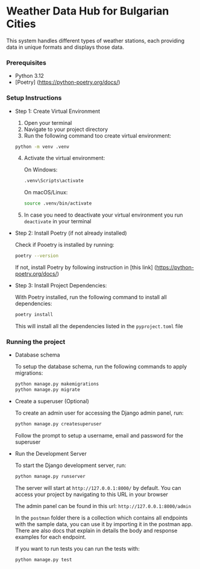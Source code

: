 # Weather Data Hub for Bulgarian Cities

This system handles different types of weather stations, each providing data in unique formats and displays those data.

### Prerequisites

- Python 3.12
- [Poetry] (https://python-poetry.org/docs/)

### Setup Instructions

- Step 1: Create Virtual Environment

    1. Open your terminal
    2. Navigate to your project directory
    3. Run the following command too create virtual environment:

    ```bash
    python -m venv .venv
    ```
    4. Activate the virtual environment:

        On Windows:
        ```bash
        .venv\Scripts\activate
        ```

        On macOS/Linux:
        ```bash
        source .venv/bin/activate
        ```

    5. In case you need to deactivate your virtual environment you run `deactivate` in your terminal

- Step 2: Install Poetry (if not already installed)

    Check if Pooetry is installed by running:
    ```bash
    poetry --version
    ```

    If not, install Poetry by following instruction in [this link] (https://python-poetry.org/docs/)


- Step 3: Install Project Dependencies:

    With Poetry installed, run the following command to install all dependencies:

    ```bash
    poetry install
    ```
    This will install all the dependencies listed in the `pyproject.toml` file


### Running the project

- Database schema

    To setup the database schema, run the following commands to apply migrations:

    ```bash
    python manage.py makemigrations
    python manage.py migrate
    ```

- Create a superuser (Optional)

    To create an admin user for accessing the Django admin panel, run:

    ```bash
    python manage.py createsuperuser
    ```
    Follow the prompt to setup a username, email and password for the superuser

- Run the Development Server

    To start the Django development server, run:
    ```bash
    python manage.py runserver
    ```

    The server will start at `http://127.0.0.1:8000/` by default. You can access your project by navigating to this URL in your browser

    The admin panel can be found in this url: `http://127.0.0.1:8000/admin`

    In the `postman` folder there is a collection which contains all endpoints with the sample data, you can use it by importing it in the postman app. There are also docs that explain in details the body and response examples for each endpoint.

    If you want to run tests you can run the tests with:

    ```bash
    python manage.py test
    ```

